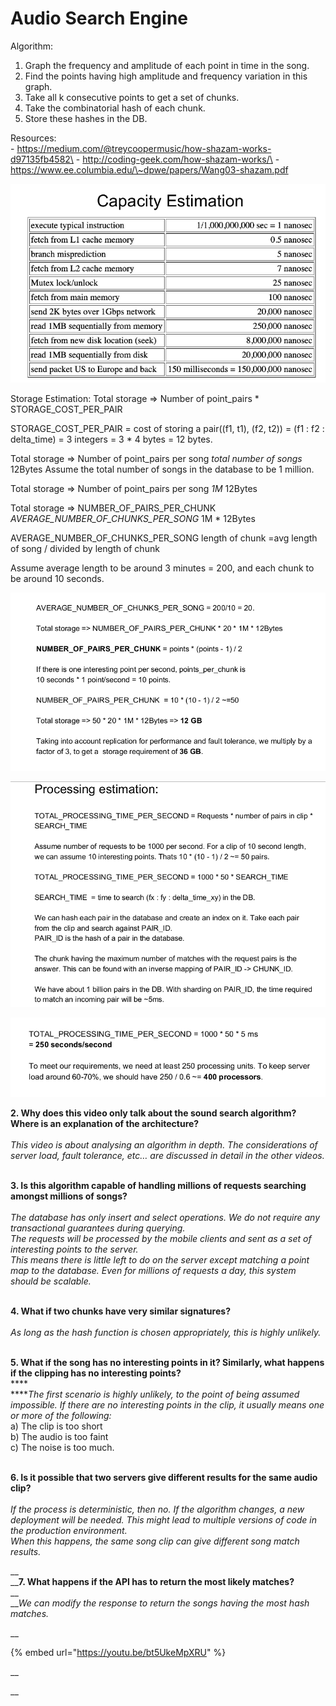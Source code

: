 # Audio Search Engine

Algorithm:

1. Graph the frequency and amplitude of each point in time in the song.
2. Find the points having high amplitude and frequency variation in this graph.
3. Take all k consecutive points to get a set of chunks.&#x20;
4. Take the combinatorial hash of each chunk.
5. Store these hashes in the DB.

Resources:\
\- https://medium.com/@treycoopermusic/how-shazam-works-d97135fb4582\
\- http://coding-geek.com/how-shazam-works/\
\- https://www.ee.columbia.edu/\~dpwe/papers/Wang03-shazam.pdf

![](<.gitbook/assets/image (12).png>)

Storage Estimation: Total storage => Number of point\_pairs \* STORAGE\_COST\_PER\_PAIR

STORAGE\_COST\_PER\_PAIR = cost of storing a pair((f1, t1), (f2, t2))​ = (f1 : f2 : delta\_time) = 3 integers = 3 \* 4 bytes = 12 bytes.

Total storage => Number of point\_pairs per song _total number of songs_ 12Bytes Assume the total number of songs in the database to be 1 million.

Total storage => Number of point\_pairs per song _1M_ 12Bytes

Total storage => NUMBER\_OF\_PAIRS\_PER\_CHUNK _AVERAGE\_NUMBER\_OF\_CHUNKS\_PER\_SONG_ 1M \* 12Bytes

AVERAGE\_NUMBER\_OF\_CHUNKS\_PER\_SONG length of chunk =avg length of song / divided by length of chunk

Assume average length to be around 3 minutes = 200, and each chunk to be around 10 seconds.

![](<.gitbook/assets/image (13).png>)

![](<.gitbook/assets/image (14).png>)

![](<.gitbook/assets/image (15).png>)

**2. Why does this video only talk about the sound search algorithm? Where is an explanation of the architecture?**\
\
_This video is about analysing an algorithm in depth. The considerations of server load, fault tolerance, etc… are discussed in detail in the other videos._

\
**3. Is this algorithm capable of handling millions of requests searching amongst millions of songs?**\
\
_The database has only insert and select operations. We do not require any transactional guarantees during querying._\
_The requests will be processed by the mobile clients and sent as a set of interesting points to the server._\
_This means there is little left to do on the server except matching a point map to the database. Even for millions of requests a day, this system should be scalable._

\
**4. What if two chunks have very similar signatures?**\
\
_As long as the hash function is chosen appropriately, this is highly unlikely._

\
**5. What if the song has no interesting points in it? Similarly, what happens if the clipping has no interesting points?**\
****\
****_The first scenario is highly unlikely, to the point of being assumed impossible. If there are no interesting points in the clip, it usually means one or more of the following:_\
a) The clip is too short\
b) The audio is too faint\
c) The noise is too much.

\
**6. Is it possible that two servers give different results for the same audio clip?**\
\
_If the process is deterministic, then no. If the algorithm changes, a new deployment will be needed. This might lead to multiple versions of code in the production environment._\
_When this happens, the same song clip can give different song match results._

__\
__**7. What happens if the API has to return the most likely matches?**\
__\
___We can modify the response to return the songs having the most hash matches._

__

{% embed url="https://youtu.be/bt5UkeMpXRU" %}

__

__
